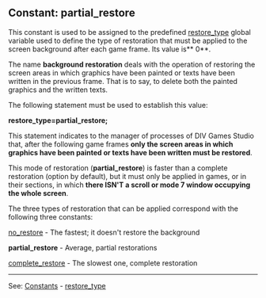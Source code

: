Constant: **partial_restore**
---------------------------------------


This constant is used to be assigned to the predefined [restore_type](global_restore_type.md) global variable used to define the type of restoration that must be applied to the screen background after each game frame.
Its value is** 0**.

The name **background restoration** deals with the operation of restoring the screen areas in which graphics have been painted or texts have been written in the previous frame. That is to say, to delete both the painted graphics and the written texts. 

The following statement must be used to establish this value:

  **restore_type=partial_restore;**

This statement indicates to the manager of processes of DIV Games
Studio that, after the following game frames **only the screen areas in which graphics have been painted or texts have been written must be restored**.

This mode of restoration (**partial_restore**) is faster than a complete restoration (option by default), but it must only be applied in games, or in their sections, in which **there ISN'T a scroll or mode 7 window occupying the whole screen**.

The three types of restoration that can be applied correspond with the following three constants:

[no_restore](no_restore.md)       - The fastest; it doesn't restore the background

**partial_restore**  - Average, partial restorations

[complete_restore](complete_restore.md) - The slowest one, complete restoration


---------------------------------------
See: [Constants](constants_predefined.md) - [restore_type](global_restore_type.md)

